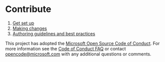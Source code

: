 # Contribute
1. [Get set up](Resources/contribute/get-setup.md)
2. [Making changes](Resources/contribute/making-changes.md) 
3. [Authoring guidelines and best practices](Resources/contribute/topic-guidance.md)  

This project has adopted the [Microsoft Open Source Code of Conduct](https://opensource.microsoft.com/codeofconduct/). For more information see the [Code of Conduct FAQ](https://opensource.microsoft.com/codeofconduct/faq/) or contact [opencode@microsoft.com](mailto:opencode@microsoft.com) with any additional questions or comments.
